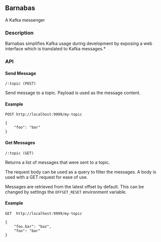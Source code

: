 ## Barnabas

A Kafka messenger

### Description

Barnabas simplifies Kafka usage during development by exposing a web interface which is translated to Kafka messages.&ast;

### API

#### Send Message

``/:topic (POST)``

Send message to a topic. Payload is used as the message content.

#### Example
```
POST http://localhost:9999/my-topic

{
    "foo": "bar"
}
```

#### Get Messages

``/:topic (GET)``

Returns a list of messages that were sent to a topic. 

The request body can be used as a query to filter the messages. A body is used with a GET request for ease of use. 

Messages are retrieved from the latest offset by default. This can be changed by settings the ``OFFSET_RESET`` environment variable.

#### Example
```
GET  http://localhost:9999/my-topic

{
    "foo.bar": "baz",
    "foo": "bar"
}
```
